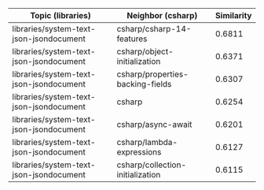 | Topic (libraries) | Neighbor (csharp) | Similarity |
|-------------|-------------------|------------|
| libraries/system-text-json-jsondocument | csharp/csharp-14-features | 0.6811 |
| libraries/system-text-json-jsondocument | csharp/object-initialization | 0.6371 |
| libraries/system-text-json-jsondocument | csharp/properties-backing-fields | 0.6307 |
| libraries/system-text-json-jsondocument | csharp | 0.6254 |
| libraries/system-text-json-jsondocument | csharp/async-await | 0.6201 |
| libraries/system-text-json-jsondocument | csharp/lambda-expressions | 0.6127 |
| libraries/system-text-json-jsondocument | csharp/collection-initialization | 0.6115 |
